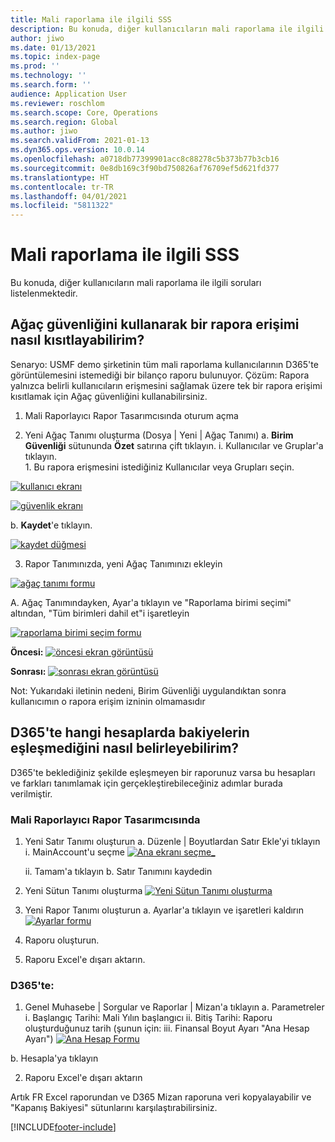 ```yaml
---
title: Mali raporlama ile ilgili SSS
description: Bu konuda, diğer kullanıcıların mali raporlama ile ilgili soruları listelenmektedir.
author: jiwo
ms.date: 01/13/2021
ms.topic: index-page
ms.prod: ''
ms.technology: ''
ms.search.form: ''
audience: Application User
ms.reviewer: roschlom
ms.search.scope: Core, Operations
ms.search.region: Global
ms.author: jiwo
ms.search.validFrom: 2021-01-13
ms.dyn365.ops.version: 10.0.14
ms.openlocfilehash: a0718db77399901acc8c88278c5b373b77b3cb16
ms.sourcegitcommit: 0e8db169c3f90bd750826af76709ef5d621fd377
ms.translationtype: HT
ms.contentlocale: tr-TR
ms.lasthandoff: 04/01/2021
ms.locfileid: "5811322"
---
```

# <a name="financial-reporting-faq"></a>Mali raporlama ile ilgili SSS 

Bu konuda, diğer kullanıcıların mali raporlama ile ilgili soruları listelenmektedir. 


## <a name="how-do-i-restrict-access-to-a-report-using-tree-security"></a>Ağaç güvenliğini kullanarak bir rapora erişimi nasıl kısıtlayabilirim?

Senaryo: USMF demo şirketinin tüm mali raporlama kullanıcılarının D365'te görüntülemesini istemediği bir bilanço raporu bulunuyor. Çözüm: Rapora yalnızca belirli kullanıcıların erişmesini sağlamak üzere tek bir rapora erişimi kısıtlamak için Ağaç güvenliğini kullanabilirsiniz. 

1.  Mali Raporlayıcı Rapor Tasarımcısında oturum açma

2.  Yeni Ağaç Tanımı oluşturma (Dosya | Yeni | Ağaç Tanımı) a.    **Birim Güvenliği** sütununda **Özet** satırına çift tıklayın.
  i.    Kullanıcılar ve Gruplar'a tıklayın.  
          1. Bu rapora erişmesini istediğiniz Kullanıcılar veya Grupları seçin. 
          
[![kullanıcı ekranı](./media/FR-FAQ_users.png)](./media/FR-FAQ_users.png)

[![güvenlik ekranı](./media/FR-FAQ_security.jpg)](./media/FR-FAQ_security.jpg)

  b.    **Kaydet**'e tıklayın.
  
[![kaydet düğmesi](./media/FR-FAQ_save.png)](./media/FR-FAQ_save.png)

3.  Rapor Tanımınızda, yeni Ağaç Tanımınızı ekleyin

[![ağaç tanımı formu](./media/FR-FAQ_tree-definition.jpg)](./media/FR-FAQ_tree-definition.jpg)

A.  Ağaç Tanımındayken, Ayar'a tıklayın ve "Raporlama birimi seçimi" altından, "Tüm birimleri dahil et"i işaretleyin

[![raporlama birimi seçim formu](./media/FR-FAQ_reporting-unit-selection.jpg)](./media/FR-FAQ_reporting-unit-selection.jpg)

**Öncesi:** [![öncesi ekran görüntüsü](./media/FR-FAQ_before.png)](./media/FR-FAQ_before.png)

**Sonrası:** [![sonrası ekran görüntüsü](./media/FR-FAQ_after.png)](./media/FR-FAQ_after.png)

Not: Yukarıdaki iletinin nedeni, Birim Güvenliği uygulandıktan sonra kullanıcımın o rapora erişim izninin olmamasıdır



## <a name="how-do-i-determine-which-accounts-do-not-matching-my-balances-in-d365"></a>D365'te hangi hesaplarda bakiyelerin eşleşmediğini nasıl belirleyebilirim?

D365'te beklediğiniz şekilde eşleşmeyen bir raporunuz varsa bu hesapları ve farkları tanımlamak için gerçekleştirebileceğiniz adımlar burada verilmiştir. 

### <a name="in-financial-reporter-report-designer"></a>Mali Raporlayıcı Rapor Tasarımcısında

1.  Yeni Satır Tanımı oluşturun a.    Düzenle | Boyutlardan Satır Ekle'yi tıklayın i.  MainAccount'u seçme [![Ana ekranı seçme_](./media/FR-FAQ_selectmain_.png)](./media/FR-FAQ_selectmain_.png)
    
    ii. Tamam'a tıklayın b.    Satır Tanımını kaydedin

2.  Yeni Sütun Tanımı oluşturma     [![Yeni Sütun Tanımı oluşturma](./media/FR-FAQ_column.png)](./media/FR-FAQ_column.png)

3.  Yeni Rapor Tanımı oluşturun a.    Ayarlar'a tıklayın ve işaretleri kaldırın [![Ayarlar formu](./media/FR-FAQ_settings.png)](./media/FR-FAQ_settings.png)
   
4.  Raporu oluşturun. 

5.  Raporu Excel'e dışarı aktarın.

### <a name="in-d365"></a>D365'te: 
1.  Genel Muhasebe | Sorgular ve Raporlar | Mizan'a tıklayın a.    Parametreler i.  Başlangıç Tarihi: Mali Yılın başlangıcı ii. Bitiş Tarihi: Raporu oluşturduğunuz tarih (şunun için: iii.    Finansal Boyut Ayarı "Ana Hesap Ayarı") [![Ana Hesap Formu](./media/FR-FAQ_mainacct.png)](./media/FR-FAQ_mainacct.png)
      
  b.    Hesapla'ya tıklayın

2.  Raporu Excel'e dışarı aktarın

Artık FR Excel raporundan ve D365 Mizan raporuna veri kopyalayabilir ve "Kapanış Bakiyesi" sütunlarını karşılaştırabilirsiniz.


[!INCLUDE[footer-include](../../includes/footer-banner.md)]